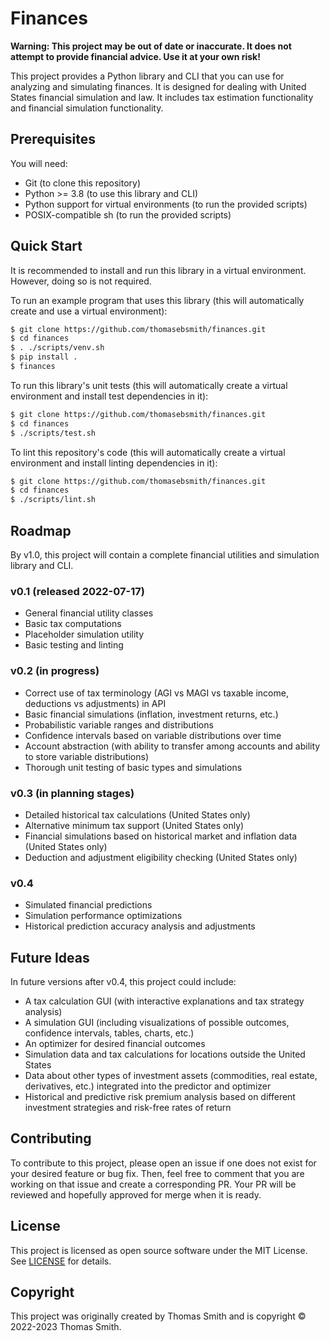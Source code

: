 # Finances
**Warning: This project may be out of date or inaccurate. It does not attempt
to provide financial advice. Use it at your own risk!**

This project provides a Python library and CLI that you can use for analyzing
and simulating finances. It is designed for dealing with United States financial
simulation and law. It includes tax estimation functionality and financial
simulation functionality.

## Prerequisites
You will need:
- Git (to clone this repository)
- Python >= 3.8 (to use this library and CLI)
- Python support for virtual environments (to run the provided scripts)
- POSIX-compatible sh (to run the provided scripts)

## Quick Start
It is recommended to install and run this library in a virtual environment.
However, doing so is not required.

To run an example program that uses this library (this will automatically
create and use a virtual environment):
```sh
$ git clone https://github.com/thomasebsmith/finances.git
$ cd finances
$ . ./scripts/venv.sh
$ pip install .
$ finances
```

To run this library's unit tests (this will automatically create a virtual
environment and install test dependencies in it):
```sh
$ git clone https://github.com/thomasebsmith/finances.git
$ cd finances
$ ./scripts/test.sh
```

To lint this repository's code (this will automatically create a virtual
environment and install linting dependencies in it):
```sh
$ git clone https://github.com/thomasebsmith/finances.git
$ cd finances
$ ./scripts/lint.sh
```

## Roadmap
By v1.0, this project will contain a complete financial utilities and
simulation library and CLI.

### v0.1 (released 2022-07-17)
- General financial utility classes
- Basic tax computations
- Placeholder simulation utility
- Basic testing and linting

### v0.2 (in progress)
- Correct use of tax terminology (AGI vs MAGI vs taxable income, deductions vs
  adjustments) in API
- Basic financial simulations (inflation, investment returns, etc.)
- Probabilistic variable ranges and distributions
- Confidence intervals based on variable distributions over time
- Account abstraction (with ability to transfer among accounts and ability to
  store variable distributions)
- Thorough unit testing of basic types and simulations

### v0.3 (in planning stages)
- Detailed historical tax calculations (United States only)
- Alternative minimum tax support (United States only)
- Financial simulations based on historical market and inflation data (United
  States only)
- Deduction and adjustment eligibility checking (United States only)

### v0.4
- Simulated financial predictions
- Simulation performance optimizations
- Historical prediction accuracy analysis and adjustments

## Future Ideas
In future versions after v0.4, this project could include:
- A tax calculation GUI (with interactive explanations and tax strategy
  analysis)
- A simulation GUI (including visualizations of possible outcomes, confidence
  intervals, tables, charts, etc.)
- An optimizer for desired financial outcomes
- Simulation data and tax calculations for locations outside the United States
- Data about other types of investment assets (commodities, real estate,
  derivatives, etc.) integrated into the predictor and optimizer
- Historical and predictive risk premium analysis based on different investment
  strategies and risk-free rates of return

## Contributing
To contribute to this project, please open an issue if one does not exist for
your desired feature or bug fix. Then, feel free to comment that you are working
on that issue and create a corresponding PR. Your PR will be reviewed and
hopefully approved for merge when it is ready.

## License
This project is licensed as open source software under the MIT License. See
[LICENSE](./LICENSE) for details.

## Copyright
This project was originally created by Thomas Smith and is copyright © 2022-2023
Thomas Smith.
